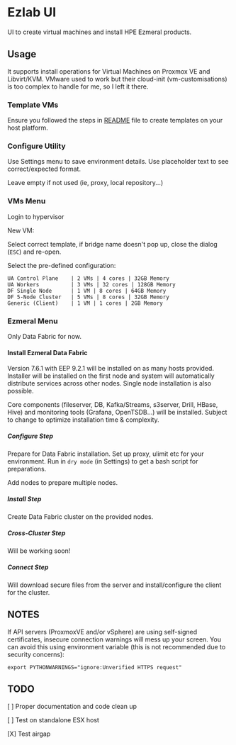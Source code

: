 # Ezlab UI

UI to create virtual machines and install HPE Ezmeral products.

## Usage

It supports install operations for Virtual Machines on Proxmox VE and Libvirt/KVM.
VMware used to work but their cloud-init (vm-customisations) is too complex to handle for me, so I left it there.


### Template VMs

Ensure you followed the steps in [README](README.md) file to create templates on your host platform.


### Configure Utility

Use Settings menu to save environment details. Use placeholder text to see correct/expected format.

Leave empty if not used (ie, proxy, local repository...)

### VMs Menu

Login to hypervisor

New VM:

Select correct template, if bridge name doesn't pop up, close the dialog (`ESC`) and re-open.

Select the pre-defined configuration:

    UA Control Plane    | 2 VMs | 4 cores | 32GB Memory
    UA Workers          | 3 VMs | 32 cores | 128GB Memory
    DF Single Node      | 1 VM | 8 cores | 64GB Memory
    DF 5-Node Cluster   | 5 VMs | 8 cores | 32GB Memory
    Generic (Client)    | 1 VM | 1 cores | 2GB Memory

### Ezmeral Menu

Only Data Fabric for now.

#### Install Ezmeral Data Fabric

Version 7.6.1 with EEP 9.2.1 will be installed on as many hosts provided. Installer will be installed on the first node and system will automatically distribute services across other nodes. Single node installation is also possible.

Core components (fileserver, DB, Kafka/Streams, s3server, Drill, HBase, Hive) and monitoring tools (Grafana, OpenTSDB...) will be installed. Subject to change to optimize installation time & complexity.

##### Configure Step

Prepare for Data Fabric installation. Set up proxy, ulimit etc for your environment. Run in `dry mode` (in Settings) to get a bash script for preparations.

Add nodes to prepare multiple nodes.

##### Install Step

Create Data Fabric cluster on the provided nodes.

##### Cross-Cluster Step

Will be working soon!

##### Connect Step

Will download secure files from the server and install/configure the client for the cluster.

## NOTES

If API servers (ProxmoxVE and/or vSphere) are using self-signed certificates, insecure connection warnings will mess up your screen. You can avoid this using environment variable (this is not recommended due to security concerns):

`export PYTHONWARNINGS="ignore:Unverified HTTPS request"`

## TODO

[ ] Proper documentation and code clean up

[ ] Test on standalone ESX host

[X] Test airgap
